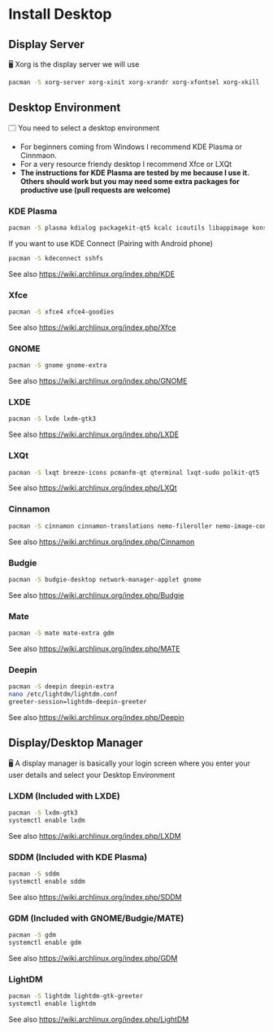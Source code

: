 # Install Desktop

## Display Server
🖥️ Xorg is the display server we will use
```bash
pacman -S xorg-server xorg-xinit xorg-xrandr xorg-xfontsel xorg-xkill
```

## Desktop Environment

🗔 You need to select a desktop environment

- For beginners coming from Windows I recommend KDE Plasma or Cinnmaon.
- For a very resource friendy desktop I recommend Xfce or LXQt
- **The instructions for KDE Plasma are tested by me because I use it. Others should work but you may need some extra packages for productive use (pull requests are welcome)**

### KDE Plasma
```bash
pacman -S plasma kdialog packagekit-qt5 kcalc icoutils libappimage konsole dolphin kdegraphics-thumbnailers ffmpegthumbs kdenetwork-filesharing gwenview ark kate okular kcron kdf filelight print-manager
```
If you want to use KDE Connect (Pairing with Android phone)
```bash
pacman -S kdeconnect sshfs
```
See also <https://wiki.archlinux.org/index.php/KDE>
### Xfce
```bash
pacman -S xfce4 xfce4-goodies
```
See also <https://wiki.archlinux.org/index.php/Xfce>
### GNOME
```bash
pacman -S gnome gnome-extra
```
See also <https://wiki.archlinux.org/index.php/GNOME>
### LXDE
```bash
pacman -S lxde lxdm-gtk3
```
See also <https://wiki.archlinux.org/index.php/LXDE>
### LXQt
```bash
pacman -S lxqt breeze-icons pcmanfm-qt qterminal lxqt-sudo polkit-qt5
```
See also <https://wiki.archlinux.org/index.php/LXQt>
### Cinnamon
```bash
pacman -S cinnamon cinnamon-translations nemo-fileroller nemo-image-converter nemo-preview xed xreader gnome-terminal metacity gnome-shell
```
See also <https://wiki.archlinux.org/index.php/Cinnamon>
### Budgie
```bash
pacman -S budgie-desktop network-manager-applet gnome
```
See also <https://wiki.archlinux.org/index.php/Budgie>
### Mate
```bash
pacman -S mate mate-extra gdm
```
See also <https://wiki.archlinux.org/index.php/MATE>
### Deepin
```bash
pacman -S deepin deepin-extra
nano /etc/lightdm/lightdm.conf
greeter-session=lightdm-deepin-greeter
```
See also <https://wiki.archlinux.org/index.php/Deepin>

## Display/Desktop Manager
🖥️ A display manager is basically your login screen where you enter your user details and select your Desktop Environment

### LXDM (Included with LXDE)
```bash
pacman -S lxdm-gtk3
systemctl enable lxdm
```
See also <https://wiki.archlinux.org/index.php/LXDM>

### SDDM (Included with KDE Plasma)
```bash
pacman -S sddm
systemctl enable sddm
```
See also <https://wiki.archlinux.org/index.php/SDDM>

### GDM (Included with GNOME/Budgie/MATE)
```bash
pacman -S gdm
systemctl enable gdm
```
See also <https://wiki.archlinux.org/index.php/GDM>

### LightDM
```bash
pacman -S lightdm lightdm-gtk-greeter
systemctl enable lightdm
```
See also <https://wiki.archlinux.org/index.php/LightDM>
